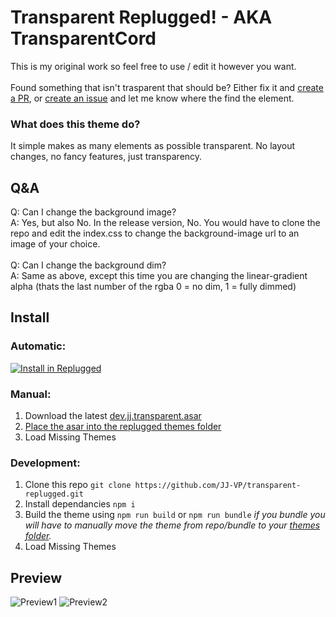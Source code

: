 # Transparent Replugged! - AKA TransparentCord

This is my original work so feel free to use / edit it however you want.</br></br>
Found something that isn't trasparent that should be? Either fix it and [create a PR](https://github.com/JJ-VP/transparent-replugged/pulls), or [create an issue](https://github.com/JJ-VP/transparent-replugged/issues/new/choose) and let me know where the find the element.

### What does this theme do?

It simple makes as many elements as possible transparent. No layout changes, no fancy features, just transparency.

## Q&A

Q: Can I change the background image?</br>
A: Yes, but also No. In the release version, No. You would have to clone the repo and edit the index.css to change the background-image url to an image of your choice.</br></br>
Q: Can I change the background dim?</br>
A: Same as above, except this time you are changing the linear-gradient alpha (thats the last number of the rgba 0 = no dim, 1 = fully dimmed)

## Install

### Automatic:

[![Install in Replugged](https://img.shields.io/badge/-Install%20in%20Replugged-blue?style=for-the-badge&logo=none)](https://replugged.dev/install?identifier=jj-vp/transparent-replugged&source=github)

### Manual:

1. Download the latest
   [dev.jj.transparent.asar](https://github.com/JJ-VP/transparent-replugged/releases/latest/download/dev.jj.transparent.asar)
2. [Place the asar into the replugged themes folder](https://github.com/replugged-org/replugged/wiki/Installing-plugins-and-themes)
3. Load Missing Themes

### Development:

1. Clone this repo `git clone https://github.com/JJ-VP/transparent-replugged.git`
2. Install dependancies `npm i`
3. Build the theme using `npm run build` or `npm run bundle` *if you bundle you will have to manually move the theme from repo/bundle to your [themes folder](https://github.com/replugged-org/replugged/wiki/Installing-plugins-and-themes).*
4. Load Missing Themes

## Preview

![Preview1](https://i.imgur.com/Bcn5hQb.png)
![Preview2](https://i.imgur.com/s69hTmv.png)
